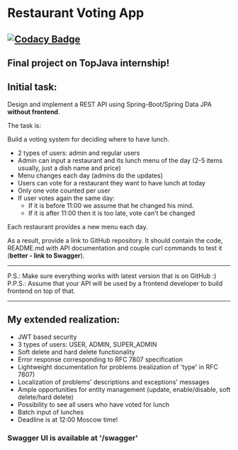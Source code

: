 Restaurant Voting App
===============================
[![Codacy Badge](https://app.codacy.com/project/badge/Grade/16f8b2869e1044e7a8bfc1381c41f68f)](https://app.codacy.com/gh/wojtk-maksim/restaurant-voting-app/dashboard?utm_source=gh&utm_medium=referral&utm_content=&utm_campaign=Badge_grade)
------------------------------- 
Final project on TopJava internship!
-------------------------------

Initial task:
-------------------------------
Design and implement a REST API using Spring-Boot/Spring Data JPA **without frontend**.

The task is:

Build a voting system for deciding where to have lunch.

* 2 types of users: admin and regular users
* Admin can input a restaurant and its lunch menu of the day (2-5 items usually, just a dish name and price)
* Menu changes each day (admins do the updates)
* Users can vote for a restaurant they want to have lunch at today
* Only one vote counted per user
* If user votes again the same day:
    - If it is before 11:00 we assume that he changed his mind.
    - If it is after 11:00 then it is too late, vote can't be changed

Each restaurant provides a new menu each day.

As a result, provide a link to GitHub repository. It should contain the code, README.md with API documentation and couple curl commands to test it (**better - link to Swagger**).

-----------------------------
P.S.: Make sure everything works with latest version that is on GitHub :)  
P.P.S.: Assume that your API will be used by a frontend developer to build frontend on top of that.

-----------------------------


My extended realization:
-----------------------------
* JWT based security
* 3 types of users: USER, ADMIN, SUPER_ADMIN
* Soft delete and hard delete functionality
* Error response corresponding to RFC 7807 specification
* Lightweight documentation for problems (realization of 'type' in RFC 7807)
* Localization of problems' descriptions and exceptions' messages
* Ample opportunities for entity management (update, enable/disable, soft delete/hard delete)
* Possibility to see all users who have voted for lunch 
* Batch input of lunches
* Deadline is at 12:00 Moscow time!

### Swagger UI is available at '/swagger' 